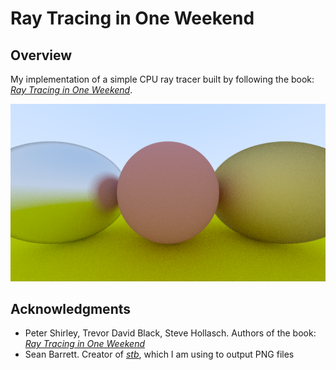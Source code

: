 # Ray Tracing in One Weekend

## Overview
My implementation of a simple CPU ray tracer built by following the book: [_Ray Tracing in One Weekend_](https://raytracing.github.io/books/RayTracingInOneWeekend.html).

![Current application output](./output.png "Current application output")

## Acknowledgments

 - Peter Shirley, Trevor David Black, Steve Hollasch. Authors of the book: [_Ray Tracing in One Weekend_](https://raytracing.github.io/books/RayTracingInOneWeekend.html)
 - Sean Barrett. Creator of [_stb_](https://github.com/nothings/stb), which I am using to output PNG files
